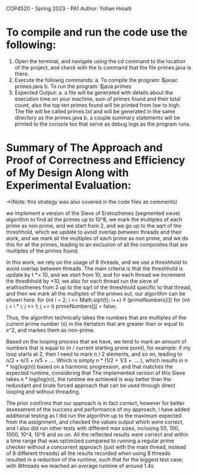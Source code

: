 COP4520 - Spring 2023 - PA1
Author: Yohan Hmaiti

# To compile and run the code use the following:
1. Open the terminal, and navigate using the cd command to the location of the project, and check with the ls command that the file primes.java is there.
2. Execute the followig commands:
    a. To compile the program: $javac primes.java
    b. To run the program: $java primes
3. Expected Output:
    a. a file will be generated with details about the execution time on your machine, sum of primes found and their total count, 
    also the top ten primes found will be printed from low to high. The file will be called primes.txt and will be generated in the same directory as the primes.java
    b. a couple summary statements will be printed to the console too that serve as debug logs as the program runs.

# Summary of The Approach and Proof of Correctness and Efficiency of My Design Along with Experimental Evaluation:
->(Note: this strategy was also covered in the code files as comments)

we implement a version of the Sieve of Eratosthenes (segmented sieve) algorithm to find all the primes up to 10^8, 
we mark the multiples of each prime as non prime, and we start from 2, and we go up to the sqrt of the
threshhold, which we update to avoid overlap between threads and their work, and we mark all the multiples of each prime as non prime, 
and we do this for all the primes, leading to an exclusion of all the composites that are multiples of the primes found.

In this work, we rely on the usage of 8 threads, and we use a threshhold to avoid overlap between threads. The main criteria
is that the threshhold is update by t *= 10, and we start from 10, and for each thread we increment the thredhhold by *10, we also 
for each thread run the sieve of erathosthenes from 2 up to the sqrt of the threshhold specific to that thread, and then we mark all the multiples of the 
primes out, our algorithm can be shown here: 
for (int i = 2; i <= Math.sqrt(t); i++) 
               if (primeNumbers[i]) 
                   for (int j = i * i; j <= t; j += i) 
                       primeNumbers[j] = false;

Thus, the algorithm technically takes the numbers that are multiples of the current prime number (x) in the itertation that are greater than or equal to x^2, and markes them as non-prime. 

Based on the looping process that we have, we tend to mark an amount of numbers that is equal to (n / current starting prime point), for example:
if my loop starts at 2, then I need to mark n / 2 elements, and so on, leading to n/2 + n/3 + n/5 + ....
Which is simply n * (1/2 + 1/3 + .....), which results in n * log(log(n)) based on a harmonic progression, and that matches the expected runtime, considering that 
The implemented version of this Sieve takes n * log(log(n)), the runtime we achieved is way better than the redundant and brute forced approach that can be used through direct looping and without threading.

The prior confirms that our approach is in fact correct, however for better assessment of the success and performance of my approach, I have added additional testing as I did run the algorithm
up to the maximum expected from the assignment, and checked the values output which were correct, and I also did run other tests with different max sizes, inclusing 50, 100, 1000, 10^4, 10^6 and so on. All the reflected results were correct and within a time range that was optimized compared to running a regular prime checker without a concurrent approach (just with the main thread, instead of 8 different threads) all the results recorded when using 8 threads resulted in a reduction of the runtime, such that for the biggest test case, with 8threads we reached an average runtime of around 1.4s


